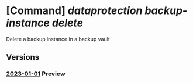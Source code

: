 # [Command] _dataprotection backup-instance delete_

Delete a backup instance in a backup vault

## Versions

### [2023-01-01](/Resources/mgmt-plane/L3N1YnNjcmlwdGlvbnMve30vcmVzb3VyY2Vncm91cHMve30vcHJvdmlkZXJzL21pY3Jvc29mdC5kYXRhcHJvdGVjdGlvbi9iYWNrdXB2YXVsdHMve30vYmFja3VwaW5zdGFuY2VzL3t9/2023-01-01.xml) **Preview**

<!-- mgmt-plane /subscriptions/{}/resourcegroups/{}/providers/microsoft.dataprotection/backupvaults/{}/backupinstances/{} 2023-01-01 -->
